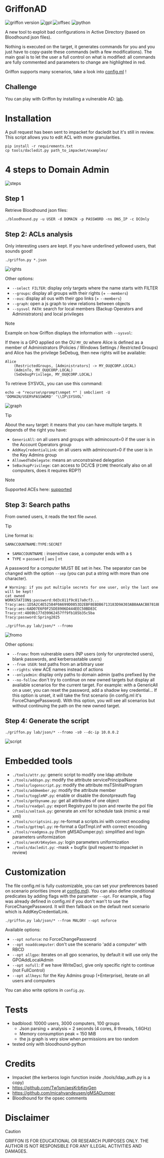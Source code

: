 GriffonAD
=========

![griffon version](/assets/version-0.6.2.svg?raw=true)
![gpl](/assets/gpl.svg?raw=true)
![offsec](/assets/offsec.svg?raw=true)
![python](/assets/python.svg?raw=true)

A new tool to exploit bad configurations in Active Directory (based on
Bloodhound json files).

Nothing is executed on the target, it generates commands for you and you just
have to copy-paste these commands (with a few modifications). The main goal is
to let the user a full control on what is modified: all commands are fully
commented and parameters to change are highlighted in red.

Griffon supports many scenarios, take a look into [config.ml](config.ml) !

Challenge
---------

You can play with Griffon by installing a vulnerable AD: [lab](/lab/README.md).


Installation
============

A pull request has been sent to impacket for dacledit but it's still in review.
This script allows you to edit ACL with more granularities.

    pip install -r requirements.txt
    cp tools/dacledit.py path_to_impacket/examples/


4 steps to Domain Admin
=======================

![steps](/assets/steps.svg?raw=true)

Step 1
------

Retrieve Bloodhound json files:

    ./bloodhound.py -u USER -d DOMAIN -p PASSWORD -ns DNS_IP -c DCOnly

Step 2: ACLs analysis
---------------------

Only interesting users are kept. If you have underlined yellowed users, that
sounds good!

    ./griffon.py *.json

![rights](/assets/hvt.png?raw=true)

Other options:

- `--select FILTER`: display only targets where the name starts with FILTER
- `--groups`: display all groups with their rights (+ `--members`)
- `--ous`: display all ous with their gpo links (+ `--members`)
- `--graph`: open a js graph to view relations between objects
- `--sysvol PATH`: search for local members (Backup Operators and Administrators) and local privileges

> [!NOTE]
> Example on how Griffon displays the information with `--sysvol`:
>
> If there is a GPO applied on the OU `MY_OU` where Alice is defined as a member
> of Administrators (Policies / Windows Settings / Restricted Groups) and Alice
> has the privilege SeDebug, then new rights will be available:
>
>     Alice
>         (RestrictedGroups, [Administrators] -> MY_OU@CORP.LOCAL)
>         (AdminTo, MY_OU@CORP.LOCAL)
>         (SeDebugPrivilege, MY_OU@CORP.LOCAL)
>
> To retrieve SYSVOL, you can use this command:
>
>     echo -e "recurse\nprompt\nmget *" | smbclient -U 'DOMAIN/USER%PASSWORD' '\\IP\SYSVOL'

![graph](/assets/graph.png?raw=true)

> [!TIP]
> About the `many` target: it means that you can have multiple targets.
> It depends of the right you have:
> 
> - `GenericAll`: on all users and groups with admincount=0 if the user is in the Account
> Operators group
> - `AddKeyCredentialLink`: on all users with admincount=0 if the user is in the Key Admins group
> - `AllowedToDelegate`: means an unconstrained delegation
> - `SeBackupPrivilege`: can access to DC/C$ (`FIXME` theorically also on all computers, does it requires RDP?)

> [!NOTE]
> Supported ACEs here: [supported](/doc/supported.md)

Step 3: Search paths
--------------------

From owned users, it reads the text file `owned`.

> [!TIP]
> Line format is:
>
> `SAMACCOUNTNAME:TYPE:SECRET`
>
> - `SAMACCOUNTNAME` : insensitive case, a computer ends with a `$`
> - `TYPE` = `password` | `aes` | `nt`
>
> A password for a computer MUST BE set in hex. The separator can be changed with the
> option `--sep` (you can put a string with more than one character).

    # Warning: if you put multiple secrets for one user, only the last one will be kept!
    cat owned
    WORKSTATION$:password:0d3c811f9c817a0cf3...
    Tracy:aes:1D5A2C4E52584F0A699D0853D2EBF8EBDB6713183D9A303AB8AAACB87818BDEE
    Tracy:aes:6AD07E6F0F25DE8906D444EEC50BD83C
    Tracy:nt:4869b177d39962457ff9fb185b35c5ba
    Tracy:password:Spring2025

    ./griffon.py lab/json/* --fromo

![fromo](/assets/fromo.png?raw=true)

Other options:

- `--fromv`: from vulnerable users (NP users (only for unprotected users), blank
passwords, and kerberoastable users)
- `--from USER`: test paths from an arbitrary user
- `--rights`: view ACE names instead of actions
- `--onlyadmin`: display only paths to domain admin (paths prefixed by the
- `--no-follow`: don't try to continue on new owned targets but display all available
scenarios for the current target. For example: with a GenericAll on a user, you can
reset the password, add a shadow key credential... If this option is unset, it will
take the first scenario (in config.ml it's ForceChangePassword). With this option,
you will see all scenarios but without continuing the path on the new owned target.


Step 4: Generate the script
---------------------------

    ./griffon.py lab/json/* --fromo -s0 --dc-ip 10.0.0.2

![script](/assets/script.png?raw=true)


Embedded tools
==============

- `./tools/attr.py`: generic script to modify one ldap attribute
- `./tools/addspn.py`: modify the attribute servicePrincipalName
- `./tools/logonscript.py`: modify the attribute msTSInitialProgram
- `./tools/addmember.py`: modify the attribute member
- `./tools/toggleNP.py`: enable or disable the donotpreauth flag
- `./tools/getbyname.py`: get all attributes of one object
- `./tools/readpol.py`: export Registry.pol to json and rewrite the pol file 
- `./tools/xmltask.py`: generate an xml for schedule task (mimic a real xml)
- `./tools/scriptsini.py`: re-format a scripts.ini with correct encoding
- `./tools/gpttmpl.py`: re-format a GptTmpl.inf with correct encoding
- `./tools/readgmsa.py` (from gMSADumper.py): simplified and login parameters uniformization
- `./tools/aesKrbKeyGen.py`: login parameters uniformization
- `./tools/dacledit.py`: -mask + bugfix (pull request to impacket in review)


Customization
=============

The file config.ml is fully customizable, you can set your preferences based on
scenario priorities (more at [config.md](/doc/config.md)). You can also define
conditional predicates by adding flags with the parameter `--opt`. For example,
a flag was already defined in config.ml if you don't wan't to use the
ForceChangePassword. It will then fallback on the default next scenario which
is AddKeyCredentialLink.

    ./griffon.py lab/json/* --from MALORY --opt noforce

Available options:

- `--opt noforce`: no ForceChangePassword
- `--opt noaddcomputer`: don't use the scenario 'add a computer' with RBCD
- `--opt allgpo`: iterates on all gpo scenarios, by default it will use only the GPOAddLocalAdmin
- `--opt nofull`: if we have WriteDacl, give only specific right to continue (not FullControl)
- `--opt allkeys`: for the Key Admins group (+Enterprise), iterate on all users and computers

You can also write options in `config.py`.


Tests
=====

- badblood: 10000 users, 3000 computers, 100 groups
    - Json parsing + analysis = 2 seconds (4 cores, 8 threads, 1.6GHz)
    - Memory consumption peak = 150 MiB
    - the js graph is very slow when permissions are too random
- tested only with bloodhound-python


Credits
=======

- Impacket (the kerberos login function inside ./tools/ldap_auth.py is a copy)
- https://github.com/Tw1sm/aesKrbKeyGen
- https://github.com/micahvandeusen/gMSADumper
- Bloodhound for the opsec comments


Disclaimer
==========

> [!CAUTION]
> GRIFFON IS FOR EDUCATIONAL OR RESEARCH PURPOSES ONLY. THE AUTHOR IS NOT
> RESPONSIBLE FOR ANY ILLEGAL ACTIVITIES AND DAMAGES.
